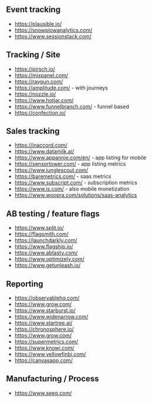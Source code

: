 

## Event tracking
* https://plausible.io/
* https://snowplowanalytics.com/
* https://www.sessionstack.com/

## Tracking / Site
* https://pirsch.io/
* https://mixpanel.com/
* https://raygun.com/
* https://amplitude.com/ - with journeys
* https://nozzle.io/
* https://www.hotjar.com/
* https://www.funnelbranch.com/ - funnel based
* https://confection.io/

## Sales tracking
* https://inaccord.com/
* https://www.datamilk.ai/
* https://www.appannie.com/en/ - app listing for mobile
* https://sensortower.com/ - app listing metrics
* https://www.junglescout.com/
* https://baremetrics.com/ - saas metrics
* https://www.subscript.com/ - subscription metrics
* https://www.is.com/ - also mobile monetization
* https://www.woopra.com/solutions/saas-analytics


## AB testing / feature flags
* https://www.split.io/
* https://flagsmith.com/
* https://launchdarkly.com/
* https://www.flagship.io/
* https://www.abtasty.com/
* https://www.optimizely.com/
* https://www.getunleash.io/

## Reporting 
* https://observablehq.com/
* https://www.grow.com/
* https://www.starburst.io/
* https://www.widenarrow.com/
* https://www.startree.ai/
* https://chronosphere.io/
* https://www.grow.com/
* https://supermetrics.com/
* https://www.knowi.com/
* https://www.yellowfinbi.com/
* https://canvasapp.com/

## Manufacturing / Process
* https://www.seeq.com/